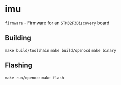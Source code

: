 # imu

`firmware` - Firmware for an `STM32F3Discovery` board

## Building

`make build/toolchain`
`make build/openocd`
`make binary`

## Flashing

`make run/openocd`
`make flash`